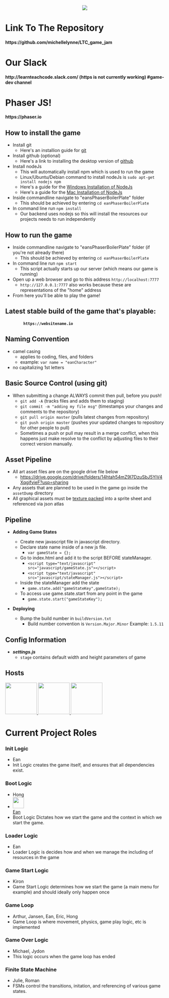 <div align="center"><img src="https://user-images.githubusercontent.com/121322/47754742-28d44480-dc59-11e8-9071-5b45e89edde4.png"></div>


<h1> Link To The Repository </h1>
<h4>
    https://github.com/michellelynne/LTC_game_jam
</h4>

<h1> Our Slack </h1>
<h4>
    http://learnteachcode.slack.com/
    (https is not currently working)
    #game-dev channel
</h4>

<h1> Phaser JS! </h1>
<h4>
    <a>https://phaser.io</a>
</h4>

## How to install the game
- Install git
    - Here's an installion guide for [git](https://www.atlassian.com/git/tutorials/install-git)
- Install github (optional)
    - Here's a link to installing  the desktop version of [github](https://desktop.github.com/)
- Install nodeJs
    - This will automatically install npm which is used to run the game
    - Linux/Ubuntu/Debian command to install nodeJs is `sudo apt-get install nodejs npm`
    - Here's a guide for the [Windows Installation of NodeJs](http://blog.teamtreehouse.com/install-node-js-npm-windows)
    - Here's a guide for the [Mac Installation of NodeJs](http://blog.teamtreehouse.com/install-node-js-npm-mac)
- Inside commandline navigate to "eansPhaserBoilerPlate" folder
    - This should be achieved by entering `cd eanPhaserBoilerPlate`
- In command line run `npm install`
    - Our backend uses nodejs so this will install the resources our projects needs to run independently

## How to run the game
- Inside commandline navigate to "eansPhaserBoilerPlate" folder (if you're not already there)
    - This should be achieved by entering `cd eanPhaserBoilerPlate`
- In command line run `npm start`
    - This script actually starts up our server (which means our game is running)
- Open up a web browser and go to this address `http://localhost:7777`
    - `http://127.0.0.1:7777` also works because these are representations of the "home" address
- From here you'll be able to play the game!

## Latest stable build of the game that's playable:
<h4>
    
            https://websitename.io

</h4>


## Naming Convention
- camel casing
    - applies to coding, files, and folders
    - example: `var name = "eanCharacter"`
- no capitalizing 1st letters

## Basic Source Control (using git)
- When submitting a change ALWAYS commit then pull, before you push!
    - `git add -A` (tracks files and adds them to staging)
    - `git commit -m "adding my file msg"` (timestamps your changes and comments to the repository)
    - `git pull origin master` (pulls latest changes from repository)
    - `git push origin master` (pushes your updated changes to repository for other people to pull)
    - Sometimes a push or pull may result in a merge conflict, when this happens just make resolve to the conflict by adjusting files to their correct version manually.

## Asset Pipeline
- All art asset files are on the google drive file below
    - https://drive.google.com/drive/folders/14htah54mZ9I7DzuSbJ5YiV4XqgifvieF?usp=sharing
- Any assets that are planned to be used in the game go inside the `assetDump` directory
- All graphical assets must be [texture packed](https://www.codeandweb.com/texturepacker) into a sprite sheet and referenced via json atlas

## Pipeline
- **Adding Game States**
    - Create new javascript file in javascript directory.
    - Declare state name inside of a new js file.
        - ` var gameState = {}; `
    - Go to index.html and add it to the script BEFORE stateManager.
        - `<script type="text/javascript" src="javascript/gameState.js"></script> `
        - `<script type="text/javascript" src="javascript/stateManager.js"></script>`
    - Inside the stateManager add the state
        - `game.state.add("gameStateKey",gameState);`
    - To access use game.state.start from any point in the game
        - `game.state.start("gameStateKey");`

- **Deploying**
    - Bump the build number in ```buildVersion.txt```
        - Build number convention is ```Version.Major.Minor``` Example: ```1.5.11```

## Config Information
  - ***settings.js***
    - `stage` contains default width and height parameters of game
    

## Hosts

<a href="https://github.com/E-A-N">
    <img width="100" height="100" src="https://avatars1.githubusercontent.com/u/17329104?s=460&v=4">
</a>
<a href="http://www.michellebrenner.com/">
    <img width="100" height="100" src="https://avatars3.githubusercontent.com/u/10392961?s=400&v=4">
</a>
<a href="https://jamcity.com">
    <img width="100" height="100" src="http://jamcity-corp.akamaized.net/wp-content/uploads/open_graph.jpg">
</a>

# Current Project Roles

### Init Logic
   * Ean
   * Init Logic creates the game itself, and ensures that all dependencies exist.

### Boot Logic
   * Hong 
   * <a href="https://github.com/E-A-N"> <img width="35" height="35" src="https://avatars1.githubusercontent.com/u/17329104?s=460&v=4"> <br> Ean </a>
   * Boot Logic Dictates how we start the game and the context in which we start the game.


### Loader Logic
   * Ean
   * Loader Logic is decides how and when we manage the including of resources in the game


### Game Start Logic
   * Kiron
   * Game Start Logic determines how we start the game (a main menu for example) and should ideally only happen once
   
   
### Game Loop
   * Arthur, Jansen, Ean, Eric, Hong
   * Game Loop is where movement, physics, game play logic, etc is implemented


### Game Over Logic
   * Michael, Jydon
   * This logic occurs when the game loop has ended


### Finite State Machine
   * Julie, Roman
   * FSMs control the transitions, initation, and referencing of various game states.

